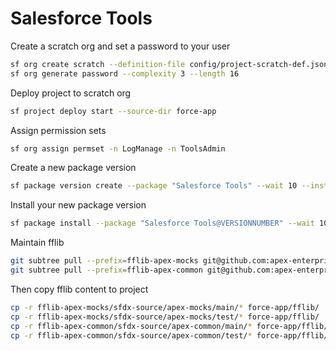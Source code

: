 # Salesforce Tools

Create a scratch org and set a password to your user
```sh
sf org create scratch --definition-file config/project-scratch-def.json --alias salesforce-tools --duration-days 30 --set-default
sf org generate password --complexity 3 --length 16
```

Deploy project to scratch org
```sh
sf project deploy start --source-dir force-app
```

Assign permission sets
```sh
sf org assign permset -n LogManage -n ToolsAdmin
```

Create a new package version
```sh
sf package version create --package "Salesforce Tools" --wait 10 --installation-key-bypass
```

Install your new package version
```sh
sf package install --package "Salesforce Tools@VERSIONNUMBER" --wait 10 --publish-wait 10 --target-org ORG_NAME
```

Maintain fflib
```sh
git subtree pull --prefix=fflib-apex-mocks git@github.com:apex-enterprise-patterns/fflib-apex-mocks.git master
git subtree pull --prefix=fflib-apex-common git@github.com:apex-enterprise-patterns/fflib-apex-common.git master
```

Then copy fflib content to project
```sh
cp -r fflib-apex-mocks/sfdx-source/apex-mocks/main/* force-app/fflib/
cp -r fflib-apex-mocks/sfdx-source/apex-mocks/test/* force-app/fflib/
cp -r fflib-apex-common/sfdx-source/apex-common/main/* force-app/fflib/
cp -r fflib-apex-common/sfdx-source/apex-common/test/* force-app/fflib/
```